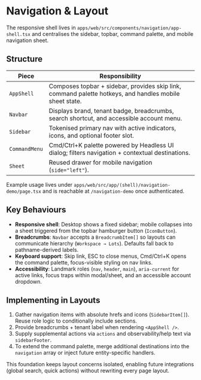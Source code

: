 # Navigation & Layout

The responsive shell lives in `apps/web/src/components/navigation/app-shell.tsx` and centralises the sidebar, topbar, command palette, and mobile navigation sheet.

## Structure

| Piece | Responsibility |
| --- | --- |
| `AppShell` | Composes topbar + sidebar, provides skip link, command palette hotkeys, and handles mobile sheet state. |
| `Navbar` | Displays brand, tenant badge, breadcrumbs, search shortcut, and accessible account menu. |
| `Sidebar` | Tokenised primary nav with active indicators, icons, and optional footer slot. |
| `CommandMenu` | Cmd/Ctrl+K palette powered by Headless UI dialog; filters navigation + contextual destinations. |
| `Sheet` | Reused drawer for mobile navigation (`side="left"`). |

Example usage lives under `apps/web/src/app/(shell)/navigation-demo/page.tsx` and is reachable at `/navigation-demo` once authenticated.

## Key Behaviours

- **Responsive shell**: Desktop shows a fixed sidebar; mobile collapses into a sheet triggered from the topbar hamburger button (`IconButton`).
- **Breadcrumbs**: `Navbar` accepts a `BreadcrumbItem[]` so layouts can communicate hierarchy (`Workspace → Lots`). Defaults fall back to pathname-derived labels.
- **Keyboard support**: Skip link, ESC to close menus, Cmd/Ctrl+K opens the command palette, focus-visible styling on nav links.
- **Accessibility**: Landmark roles (`nav`, `header`, `main`), `aria-current` for active links, focus traps within modal/sheet, and an accessible account dropdown.

## Implementing in Layouts

1. Gather navigation items with absolute hrefs and icons (`SidebarItem[]`). Reuse role logic to conditionally include sections.
2. Provide breadcrumbs + tenant label when rendering `<AppShell />`.
3. Supply supplemental actions via `actions` and observability/help text via `sidebarFooter`.
4. To extend the command palette, merge additional destinations into the `navigation` array or inject future entity-specific handlers.

This foundation keeps layout concerns isolated, enabling future integrations (global search, quick actions) without rewriting every page layout.
